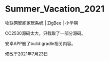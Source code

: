 # Summer_Vacation_2021
物联网智能家居系统 | ZigBee | 小学期 

CC2530源码太大，只截取了一部分源码。

安卓APP删了bulid gradle相关内容。

修改于2021年7月23日
